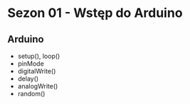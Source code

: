 # Sezon 01 - Wstęp do Arduino

## Arduino
- setup(), loop()
- pinMode
- digitalWrite()
- delay()
- analogWrite()
- random()